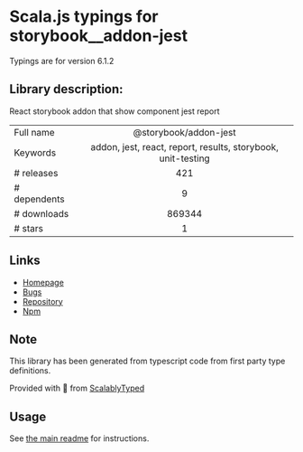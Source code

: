 
# Scala.js typings for storybook__addon-jest

Typings are for version 6.1.2

## Library description:
React storybook addon that show component jest report

|                    |                 |
| ------------------ | :-------------: |
| Full name          | @storybook/addon-jest |
| Keywords           | addon, jest, react, report, results, storybook, unit-testing |
| # releases         | 421 |
| # dependents       | 9 |
| # downloads        | 869344 |
| # stars            | 1 |

## Links
- [Homepage](https://github.com/storybookjs/storybook/tree/master/addons/jest)
- [Bugs](https://github.com/storybookjs/storybook/issues)
- [Repository](https://github.com/storybookjs/storybook)
- [Npm](https://www.npmjs.com/package/%40storybook%2Faddon-jest)
    


## Note
This library has been generated from typescript code from first party type definitions.

Provided with :purple_heart: from [ScalablyTyped](https://github.com/oyvindberg/ScalablyTyped)

## Usage
See [the main readme](../../readme.md) for instructions.


